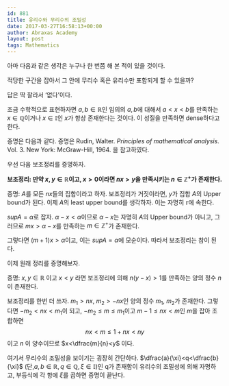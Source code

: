 ```yaml
---
id: 881
title: 유리수와 무리수의 조밀성
date: 2017-03-27T16:58:13+00:00
author: Abraxas Academy
layout: post
tags: Mathematics
---
```

아마 다음과 같은 생각은 누구나 한 번쯤 해 본 적이 있을 것이다.

적당한 구간을 잡아서 그 안에 무리수 혹은 유리수만 포함되게 할 수 있을까?

답은 딱 잘라서 ‘없다’이다.

조금 수학적으로 표현하자면 $a,b\in\mathbb{R}$인 임의의 $a,b$에 대해서 $a<x<b$를 만족하는 $x\in\mathbb{Q}$이거나 $x\in\mathbb{I}$인 $x$가 항상 존재한다는 것이다. 이 성질을 만족하면 dense하다고 한다.

증명은 다음과 같다. 증명은 Rudin, Walter. *Principles of mathematical analysis*. Vol. 3. New York: McGraw-Hill, 1964. 을 참고하였다.

우선 다음 보조정리를 증명하자.

**보조정리: 만약 $x,y\in\mathbb{R}$이고, $x>0$이라면 $nx>y$을 만족시키는 $n\in\mathbb{Z}^+$가 존재한다.**

증명: $A$를 모든 $nx$들의 집합이라고 하자. 보조정리가 거짓이라면, $y$가 집합 $A$의 Upper bound가 된다. 이제 $A$의 least upper bound를 생각하자. 이는 자명히 $\mathbb{r}$에 속한다.

$sup A=\alpha$로 잡자. $\alpha-x<\alpha$이므로 $\alpha-x$는 자명히 $A$의 Upper bound가 아니고, 그러므로 $mx>\alpha-x$를 만족하는 $m\in\mathbb{Z}^+$가 존재한다.

그렇다면 $(m+1)x>\alpha$이고, 이는 $sup A=\alpha$에 모순이다. 따라서 보조정리는 참이 된다.

이제 원래 정리를 증명해보자.

증명: $x,y\in\mathbb{R}$ 이고 $x<y$ 라면 보조정리에 의해 $n(y-x)>1$를 만족하는 양의 정수 $n$ 이 존재한다. 

보조정리를 한번 더 쓰자. $m_1>nx$, $m_2>-nx$인 양의 정수 $m_1$, $m_2$가 존재한다. 그렇다면 $-m_2<nx<m_1$이 되고, $-m_2\leq m \leq m_1$이고 $m-1\leq nx <m$인 $m$을 잡아 조합하면
  $$nx<m\leq 1+nx<ny$$
  이고 $n$ 이 양수이므로 $x<\dfrac{m}{n}<y$ 이다.

여기서 무리수의 조밀성을 보이기는 굉장히 간단하다. $\dfrac{a}{\xi}<q<\dfrac{b}{\xi}$ (단,$a,b\in \mathbb{R}, q\in \mathbb{Q}, \xi \in\mathbb{I}$)인 q가 존재함이 유리수의 조밀성에 의해 자명하고, 부등식에 각 항에 $\xi$를 곱하면 증명이 끝난다.